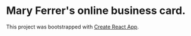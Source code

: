 # Mary Ferrer's online business card.

This project was bootstrapped with [Create React App](https://github.com/facebook/create-react-app).

